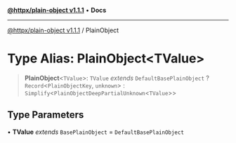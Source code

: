 [**@httpx/plain-object v1.1.1**](../README.md) • **Docs**

***

[@httpx/plain-object v1.1.1](../README.md) / PlainObject

# Type Alias: PlainObject\<TValue\>

> **PlainObject**\<`TValue`\>: `TValue` *extends* `DefaultBasePlainObject` ? `Record`\<`PlainObjectKey`, `unknown`\> : `Simplify`\<`PlainObjectDeepPartialUnknown`\<`TValue`\>\>

## Type Parameters

• **TValue** *extends* `BasePlainObject` = `DefaultBasePlainObject`

